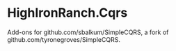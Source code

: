 HighIronRanch.Cqrs
==================

Add-ons for github.com/sbalkum/SimpleCQRS, a fork of github.com/tyronegroves/SimpleCQRS.
